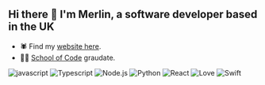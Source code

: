 ## Hi there 👋 I'm Merlin, a software developer based in the UK

- 🕷 Find my [website here](https://www.merlinjones.com). 
- 👨‍🎓 [School of Code](https://github.com/SchoolOfCode) graudate.


![javascript](https://img.shields.io/badge/JavaScript-F7DF1E?style=flat&logo=javascript&logoColor=black)
![Typescript](https://img.shields.io/badge/TypeScript-007ACC?style=flate&logo=typescript&logoColor=white)
![Node.js](https://img.shields.io/badge/Node.js-43853D?style=flat&logo=node.js&logoColor=white)
![Python](https://img.shields.io/badge/Python-3776AB?style=flat&logo=python&logoColor=white)
![React](https://img.shields.io/badge/React-20232A?style=flat&logo=react&logoColor=61DAFB)
![Love](https://img.shields.io/badge/Max/MSP-grey?style=flat)
![Swift](https://img.shields.io/badge/swift-F54A2A?style=flat&logo=swift&logoColor=white)


<!-- 
- 🔭 I’m currently working on ...
- 🌱 I’m currently learning ...
- 👯 I’m looking to collaborate on ...
- 🤔 I’m looking for help with ...
- 💬 Ask me about ...
- 📫 How to reach me: ...
- 😄 Pronouns: ...
- ⚡ Fun fact: ... -->

